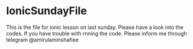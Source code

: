 # IonicSundayFile

This is the file for ionic lesson on last sunday. Please have a look into the codes.
If you have trouble with rnning the code. 
Please inform me through telegram @amirulaminshafiee
